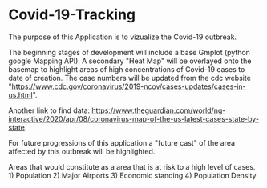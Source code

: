 # Covid-19-Tracking

The purpose of this Application is to vizualize the Covid-19 outbreak. 

The beginning stages of development will include a base Gmplot (python google Mapping API). A secondary "Heat Map"
will be overlayed onto the basemap to highlight areas of high concentrations of Covid-19 cases to date of
creation. The case numbers will be updated from the cdc website "https://www.cdc.gov/coronavirus/2019-ncov/cases-updates/cases-in-us.html". 

Another link to find data: https://www.theguardian.com/world/ng-interactive/2020/apr/08/coronavirus-map-of-the-us-latest-cases-state-by-state.

For future progressions of this application a "future cast" of the area affected by this outbreak will be highlighted. 

Areas that would constitute as a area that is at risk to a high level of cases. 
        1) Population 
        2) Major Airports 
        3) Economic standing
        4) Population Density
